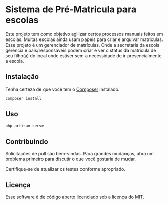 # Sistema de Pré-Matricula para escolas

Este projeto tem como objetivo agilizar certos processos manuais feitos em escolas.
Muitas escolas ainda usam papeis para criar e arquivar matriculas.
Esse projeto é um gerenciador de matrículas.
Onde a secretaria da escola gerencia e pais/responsáveis podem criar e ver o status da matricula de seu filho(a) do local onde estiver sem a necessidade de ir presencialmente a escola.

## Instalação

Tenha certeza de que você tem o [Composer](https://getcomposer.org/) instalado.

```bash
composer install
```

## Uso

```bash
php artisan serve
```

## Contribuindo

Solicitações de pull são bem-vindas. Para grandes mudanças, abra um problema primeiro para discutir o que você gostaria de mudar.

Certifique-se de atualizar os testes conforme apropriado.

## Licença

Esse software é de código aberto licenciado sob a licença do [MIT](https://choosealicense.com/licenses/mit/).
